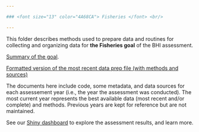 ```yaml
---

### <font size="13" color="4A68CA"> Fisheries </font> <br/>

---
```


This folder describes methods used to prepare data and routines for collecting and organizing data for **the Fisheries goal** of the BHI assessment.

[Summary of the goal](https://github.com/OHI-Baltic/bhi-prep/tree/master/supplement/goal_summaries/FIS.Rmd). 

[Formatted version of the most recent data prep file (with methods and sources)](https://github.com/OHI-Baltic/bhi-prep/tree/master/prep/FIS/v2021/fis_prep.md)

The documents here include code, some metadata, and data sources for each assessement year (i.e., the year the assessment was conducted). The most current year represents the best available data (most recent and/or complete) and methods. Previous years are kept for reference but are not maintained.

See our [Shiny dashboard](https://baltic-ohi.shinyapps.io/dashboard/) to explore the assessment results, and learn more.
